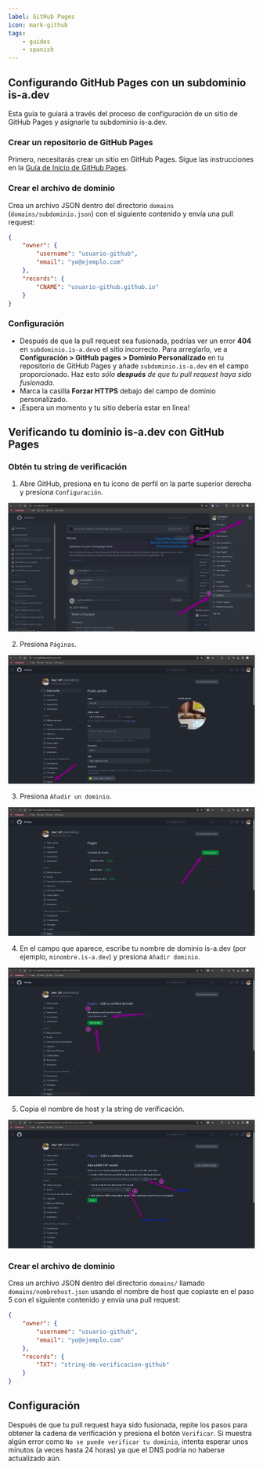 ```yaml
---
label: GitHub Pages
icon: mark-github
tags:
    - guides
    - spanish
---
```


## Configurando GitHub Pages con un subdominio is-a.dev

Esta guía te guiará a través del proceso de configuración de un sitio de GitHub Pages y asignarle tu subdominio is-a.dev.

### Crear un repositorio de GitHub Pages

Primero, necesitarás crear un sitio en GitHub Pages. Sigue las instrucciones en la [Guía de Inicio de GitHub Pages](https://docs.github.com/es/pages/getting-started-with-github-pages).

### Crear el archivo de dominio

Crea un archivo JSON dentro del directorio `domains` (`domains/subdominio.json`) con el siguiente contenido y envía una pull request:

```json
{
    "owner": {
        "username": "usuario-github",
        "email": "yo@ejemplo.com"
    },
    "records": {
        "CNAME": "usuario-github.github.io"
    }
}

```

### Configuración

- Después de que la pull request sea fusionada, podrías ver un error **404** en `subdominio.is-a.dev`o el sitio incorrecto. Para arreglarlo, ve a **Configuración > GitHub pages > Dominio Personalizado** en tu repositorio de GitHub Pages y añade `subdominio.is-a.dev` en el campo proporcionado. Haz esto _sólo **después** de que tu pull request haya sido fusionada._
- Marca la casilla **Forzar HTTPS** debajo del campo de dominio personalizado.
- ¡Espera un momento y tu sitio debería estar en línea!

## Verificando tu dominio is-a.dev con GitHub Pages

### Obtén tu string de verificación

1. Abre GitHub, presiona en tu ícono de perfil en la parte superior derecha y presiona `Configuración`.

![](../../media/github_pages_verification/step_1.png)

2. Presiona `Páginas`.

![](../../media/github_pages_verification/step_2.png)

3. Presiona `Añadir un dominio`.

![](../../media/github_pages_verification/step_3.png)

4. En el campo que aparece, escribe tu nombre de dominio is-a.dev (por ejemplo, `minombre.is-a.dev`) y presiona `Añadir dominio`.

![](../../media/github_pages_verification/step_4.png)

5. Copia el nombre de host y la string de verificación.

![](../../media/github_pages_verification/step_5.png)

### Crear el archivo de dominio

Crea un archivo JSON dentro del directorio `domains/` llamado `domains/nombrehost.json` usando el nombre de host que copiaste en el paso 5 con el siguiente contenido y envía una pull request:

```json
{
    "owner": {
        "username": "usuario-github",
        "email": "yo@ejemplo.com"
    },
    "records": {
        "TXT": "string-de-verificacion-github"
    }
}
```

## Configuración

Después de que tu pull request haya sido fusionada, repite los pasos para obtener la cadena de verificación y presiona el botón `Verificar`.
Si muestra algún error como `No se puede verificar tu dominio`, intenta esperar unos minutos (a veces hasta 24 horas) ya que el DNS podría no haberse actualizado aún.